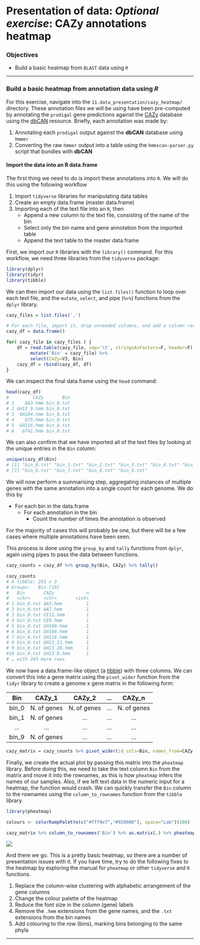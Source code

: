 # Presentation of data: *Optional exercise*: CAZy annotations heatmap

### Objectives

* Build a basic heatmap from `BLAST` data using `R`

---

### Build a basic heatmap from annotation data using *R*

For this exercise, navigate into the `11.data_presentation/cazy_heatmap/` directory. These annotation files we will be using have been pre-computed by annotating the `prodigal` gene predictions against the [CAZy](http://www.cazy.org/) database using the [dbCAN](http://bcb.unl.edu/dbCAN2/) resource. Briefly, each annotation was made by:

1. Annotating each `prodigal` output against the **dbCAN** database using `hmmer`
1. Converting the raw `hmmer` output into a table using the `hmmscan-parser.py` script that bundles with **dbCAN**

#### Import the data into an R data.frame

The first thing we need to do is import these annotations into `R`. We will do this using the following workflow

1. Import `tidyverse` libraries for manipulating data tables
1. Create an empty data.frame (master data.frame)
1. Importing each of the text file into an `R`, then 
   - Append a new column to the text file, consisting of the name of the bin
   - Select only the bin name and gene annotation from the imported table
   - Append the text table to the master data.frame

First, we import our `R` libraries with the `library()` command. For this workflow, we need three libraries from the `tidyverse` package:

```R
library(dplyr)
library(tidyr)
library(tibble)
```

We can then import our data using the `list.files()` function to loop over each text file, and the `mutate`, `select`, and pipe (`%>%`) functions from the `dplyr` library.

```R
cazy_files = list.files('.')

# For each file, import it, drop unneeded columns, and add a column recording the bin name
cazy_df = data.frame()

for( cazy_file in cazy_files ) {
    df = read.table(cazy_file, sep='\t', stringsAsFactors=F, header=F) %>% 
         mutate('Bin' = cazy_file) %>%
         select(CAZy=V3, Bin)
    cazy_df = rbind(cazy_df, df)
}
```

We can inspect the final data.frame using the `head` command:

```R
head(cazy_df)
#         CAZy       Bin
# 1    AA3.hmm bin_0.txt
# 2 GH13_9.hmm bin_0.txt
# 3  GH104.hmm bin_0.txt
# 4    GT5.hmm bin_0.txt
# 5  GH116.hmm bin_0.txt
# 6   GT41.hmm bin_0.txt
```

We can also confirm that we have imported all of the text files by looking at the unique entries in the `Bin` column:

```R
unique(cazy_df$Bin)
# [1] "bin_0.txt" "bin_1.txt" "bin_2.txt" "bin_3.txt" "bin_4.txt" "bin_5.txt"
# [7] "bin_6.txt" "bin_7.txt" "bin_8.txt" "bin_9.txt"
```

We will now perform a summarising step, aggregating instances of multiple genes with the same annotation into a single count for each genome. We do this by

- For each bin in the data.frame
  - For each annotation in the bin
    - Count the number of times the annotation is observed

For the majority of cases this will probably be one, but there will be a few cases where multiple annotations have been seen.

This process is done using the `group_by` and `tally` functions from `dplyr`, again using pipes to pass the data between functions.

```R
cazy_counts = cazy_df %>% group_by(Bin, CAZy) %>% tally()

cazy_counts
# A tibble: 253 x 3
# Groups:   Bin [10]
#   Bin       CAZy            n
#   <chr>     <chr>       <int>
# 1 bin_0.txt AA3.hmm         1
# 2 bin_0.txt AA7.hmm         1
# 3 bin_0.txt CE11.hmm        1
# 4 bin_0.txt CE9.hmm         1
# 5 bin_0.txt GH100.hmm       1
# 6 bin_0.txt GH104.hmm       1
# 7 bin_0.txt GH116.hmm       1
# 8 bin_0.txt GH13_11.hmm     1
# 9 bin_0.txt GH13_20.hmm     1
#10 bin_0.txt GH13_9.hmm      1
# … with 243 more rows
```

We now have a data.frame-like object (a [tibble](https://tibble.tidyverse.org/)) with three columns. We can convert this into a gene matrix using the `pivot_wider` function from the `tidyr` library to create a genome x gene matrix in the following form:

|Bin|CAZy_1|CAZy_2|...|CAZy_n|
|:---:|:---:|:---:|:---:|:---:|
|bin_0|N. of genes|N. of genes|...|N. of genes|
|bin_1|N. of genes|...|...|...|
|...|...|...|...|...|
|bin_9|N. of genes|...|...|...|

```R
cazy_matrix = cazy_counts %>% pivot_wider(id_cols=Bin, names_from=CAZy, values_from=n, values_fill=list(n = 0))
```

Finally, we create the actual plot by passing this matrix into the `pheatmap` library. Before doing this, we need to take the text column `Bin` from the matrix and move it into the rownames, as this is how `pheatmap` infers the names of our samples. Also, if we left text data in the numeric input for a heatmap, the function would crash. We can quickly transfer the `Bin` column to the rownames using the `column_to_rownames` function from the `tibble` library.

```R
library(pheatmap)

colours <- colorRampPalette(c("#fff9e7","#920000"), space="Lab")(100)

cazy_matrix %>% column_to_rownames('Bin') %>% as.matrix(.) %>% pheatmap(., col = colours)
```

![](https://github.com/GenomicsAotearoa/metagenomics_summer_school/blob/master/materials/figures/ex14_heatmap.PNG)

And there we go. This is a pretty basic heatmap, so there are a number of presentation issues with it. If you have time, try to do the following fixes to the heatmap by exploring the manual for `pheatmap` or other `tidyverse` and `R` functions.

1. Replace the column-wise clustering with alphabetic arrangement of the gene columns
1. Change the colour palette of the heatmap
1. Reduce the font size in the column (gene) labels
1. Remove the `.hmm` extensions from the gene names, and the `.txt` extensions from the bin names
1. Add colouring to the row (bins), marking bins belonging to the same phyla

---
